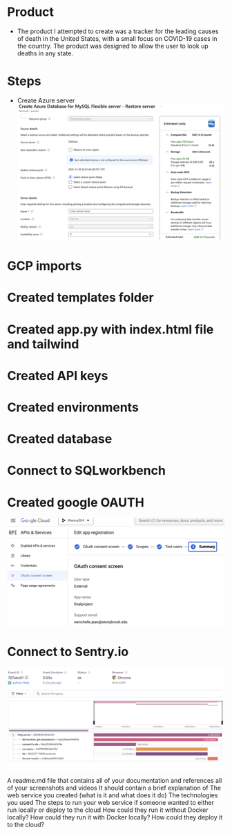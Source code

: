 # Product 
- The product I attempted to create was a tracker for the leading causes of death in the United States, with a small focus on COVID-19 cases in the country. 
The product was designed to allow the user to look up deaths in any state.

# Steps 
- Create Azure server
![](https://github.com/artisticwenny/flask_e2e_project/blob/main/docs/FlexibleServer.png)
# GCP imports
# Created templates folder
# Created app.py with index.html file and tailwind
# Created API keys
# Created environments
# Created database
# Connect to SQLworkbench
# Created google OAUTH
![](https://github.com/artisticwenny/flask_e2e_project/blob/main/docs/OAuth.png)
# Connect to Sentry.io
![](https://github.com/artisticwenny/flask_e2e_project/blob/main/docs/Sentry.io.png)



A readme.md file that contains all of your documentation and references all of your screenshots and videos
It should contain a brief explanation of
The web service you created (what is it and what does it do)
The technologies you used
The steps to run your web service if someone wanted to either run locally or deploy to the cloud
How could they run it without Docker locally?
How could they run it with Docker locally?
How could they deploy it to the cloud?
